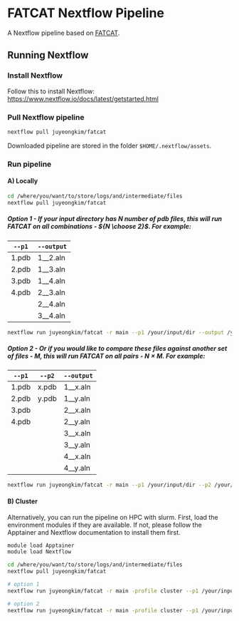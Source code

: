 # FATCAT Nextflow Pipeline

A Nextflow pipeline based on [FATCAT](https://github.com/GodzikLab/FATCAT-dist).

## Running Nextflow

### Install Nextflow

Follow this to install Nextflow: https://www.nextflow.io/docs/latest/getstarted.html

### Pull Nextflow pipeline

```sh
nextflow pull juyeongkim/fatcat
```

Downloaded pipeline are stored in the folder `$HOME/.nextflow/assets`.

### Run pipeline

#### A) Locally

```sh
cd /where/you/want/to/store/logs/and/intermediate/files
nextflow pull juyeongkim/fatcat
```

##### Option 1 - If your input directory has $N$ number of pdb files, this will run FATCAT on all combinations - ${N \choose 2}$. For example:

| `--p1` | `--output` |
| ------ | ---------- |
| 1.pdb  | 1__2.aln   |
| 2.pdb  | 1__3.aln   |
| 3.pdb  | 1__4.aln   |
| 4.pdb  | 2__3.aln   |
|        | 2__4.aln   |
|        | 3__4.aln   |

```sh
nextflow run juyeongkim/fatcat -r main --p1 /your/input/dir --output /your/output/dir
```

##### Option 2 - Or if you would like to compare these files against another set of files - $M$, this will run FATCAT on all pairs - $N \times M$. For example:

| `--p1` | `--p2` | `--output` |
| ------ | ------ | ---------- |
| 1.pdb  | x.pdb  | 1__x.aln   |
| 2.pdb  | y.pdb  | 1__y.aln   |
| 3.pdb  |        | 2__x.aln   |
| 4.pdb  |        | 2__y.aln   |
|        |        | 3__x.aln   |
|        |        | 3__y.aln   |
|        |        | 4__x.aln   |
|        |        | 4__y.aln   |

```sh
nextflow run juyeongkim/fatcat -r main --p1 /your/input/dir --p2 /your/other/input/dir --output /your/output/dir
```


#### B) Cluster

Alternatively, you can run the pipeline on HPC with slurm. First, load the environment modules if they are available. If not, please follow the Apptainer and Nextflow documentation to install them first.

```sh
module load Apptainer
module load Nextflow

cd /where/you/want/to/store/logs/and/intermediate/files
nextflow pull juyeongkim/fatcat

# option 1
nextflow run juyeongkim/fatcat -r main -profile cluster --p1 /your/input/dir --output /your/output/dir

# option 2
nextflow run juyeongkim/fatcat -r main -profile cluster --p1 /your/input/dir --p2 /your/other/input/dir --output /your/output/dir
```
